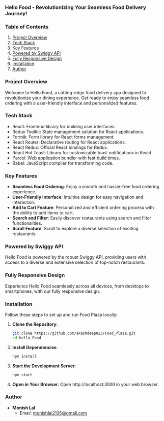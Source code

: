 ### Hello Food - Revolutionizing Your Seamless Food Delivery Journey!

### Table of Contents
1. [Project Overview](#project-overview)
2. [Tech Stack](#tech-stack)
3. [Key Features](#key-features)
4. [Powered by Swiggy API](#powered-by-swiggy-api)
5. [Fully Responsive Design](#fully-responsive-design)
6. [Installation](#installation)
7. [Author](#author)

### Project Overview
Welcome to Hello Food, a cutting-edge food delivery app designed to revolutionize your dining experience. Get ready to enjoy seamless food ordering with a user-friendly interface and personalized features.

### Tech Stack
- React: Frontend library for building user interfaces.
- Redux Toolkit: State management solution for React applications.
- Formik: Form library for React forms management.
- React Router: Declarative routing for React applications.
- React Redux: Official React bindings for Redux.
- React Hot Toast: Library for customizable toast notifications in React.
- Parcel: Web application bundler with fast build times.
- Babel: JavaScript compiler for transforming code.

### Key Features
- **Seamless Food Ordering**: Enjoy a smooth and hassle-free food ordering experience.
- **User-Friendly Interface**: Intuitive design for easy navigation and interaction.
- **Add to Cart Feature**: Personalized and efficient ordering process with the ability to add items to cart.
- **Search and Filter**: Easily discover restaurants using search and filter functionalities.
- **Scroll Feature**: Scroll to explore a diverse selection of exciting restaurants.

### Powered by Swiggy API
Hello Food is powered by the robust Swiggy API, providing users with access to a diverse and extensive selection of top-notch restaurants.

### Fully Responsive Design
Experience Hello Food seamlessly across all devices, from desktops to smartphones, with our fully responsive design.

### Installation
Follow these steps to set up and run Food Plaza locally:
1. **Clone the Repository**:
    ```bash
    git clone https://github.com/akashdeep023/Food_Plaza.git
    cd Hello_Food
    ```
2. **Install Dependencies**:
    ```bash
    npm install
    ```
3. **Start the Development Server**:
    ```bash
    npm start
    ```
4. **Open in Your Browser**:
    Open http://localhost:3000 in your web browser.

### Author
- **Monish Lal**
  - Email: monishlal2105@gmail.com

